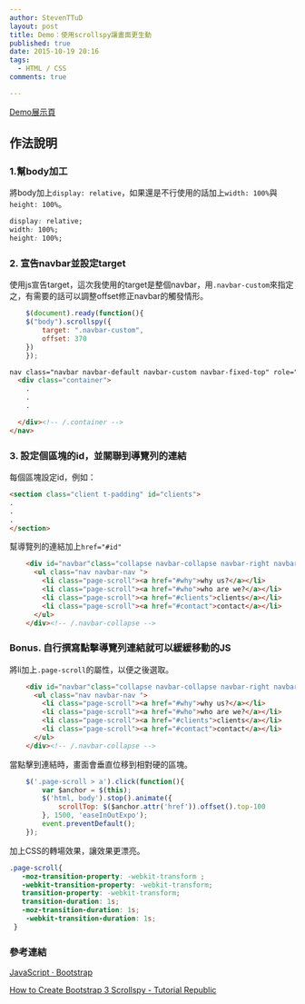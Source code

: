 ```yaml
---
author: StevenTTuD
layout: post
title: Demo：使用scrollspy讓畫面更生動
published: true
date: 2015-10-19 20:16
tags:
  - HTML / CSS
comments: true

---
```

[Demo展示頁](http://steventtud.github.io/Scollspy-Landing-Page/#who)

## 作法說明

### 1.幫body加工

將body加上`display: relative`，如果還是不行使用的話加上`width: 100%`與`height: 100%`。

```css
display: relative;
width: 100%;
height: 100%;
```

### 2. 宣告navbar並設定target
使用js宣告target，這次我使用的target是整個navbar，用`.navbar-custom`來指定之，有需要的話可以調整offset修正navbar的觸發情形。

```js
	$(document).ready(function(){
    $("body").scrollspy({
        target: ".navbar-custom",
        offset: 370
    })
	});
```

```html
nav class="navbar navbar-default navbar-custom navbar-fixed-top" role="navigation">
  <div class="container">
    .
    .
    .

  </div><!-- /.container -->
</nav>
```
### 3. 設定個區塊的id，並關聯到導覽列的連結


每個區塊設定id，例如：

```html
<section class="client t-padding" id="clients">
.
.
.
</section>
```

幫導覽列的連結加上`href="#id"`

```html
    <div id="navbar"class="collapse navbar-collapse navbar-right navbar-main-collapse">
      <ul class="nav navbar-nav ">
        <li class="page-scroll"><a href="#why">why us?</a></li>
        <li class="page-scroll"><a href="#who">who are we?</a></li>
        <li class="page-scroll"><a href="#clients">clients</a></li>
        <li class="page-scroll"><a href="#contact">contact</a></li>
      </ul>
    </div><!-- /.navbar-collapse -->
```


### Bonus. 自行撰寫點擊導覽列連結就可以緩緩移動的JS

將li加上`.page-scroll`的屬性，以便之後選取。

```html
    <div id="navbar"class="collapse navbar-collapse navbar-right navbar-main-collapse">
      <ul class="nav navbar-nav ">
        <li class="page-scroll"><a href="#why">why us?</a></li>
        <li class="page-scroll"><a href="#who">who are we?</a></li>
        <li class="page-scroll"><a href="#clients">clients</a></li>
        <li class="page-scroll"><a href="#contact">contact</a></li>
      </ul>
    </div><!-- /.navbar-collapse -->

```

當點擊到連結時，畫面會垂直位移到相對硬的區塊。

```js
	$('.page-scroll > a').click(function(){
		var $anchor = $(this);
		$('html, body').stop().animate({
			scrollTop: $($anchor.attr('href')).offset().top-100
		}, 1500, 'easeInOutExpo');
		event.preventDefault();
	});
```

加上CSS的轉場效果，讓效果更漂亮。

```css
.page-scroll{
   -moz-transition-property: -webkit-transform ;
   -webkit-transition-property: -webkit-transform;
   transition-property: -webkit-transform;
   transition-duration: 1s;
   -moz-transition-duration: 1s;
 	-webkit-transition-duration: 1s;
 }
```


### 參考連結
[JavaScript · Bootstrap](http://getbootstrap.com/javascript/#scrollspy)

[How to Create Bootstrap 3 Scrollspy - Tutorial Republic](http://www.tutorialrepublic.com/twitter-bootstrap-tutorial/bootstrap-scrollspy.php)


